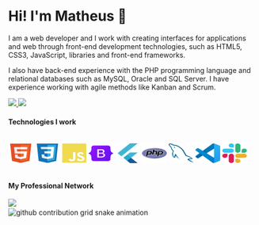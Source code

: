 <h1>Hi! I'm Matheus 👋</h1>
<p>I am a web developer and I work with creating interfaces for applications and web through front-end development technologies, such as HTML5, CSS3, JavaScript, libraries and front-end frameworks.</p>

<p>I also have back-end experience with the PHP programming language and relational databases such as MySQL, Oracle and SQL Server. I have experience working with agile methods like Kanban and Scrum.</p>

<div align="left" dir="auto">
  <a href="https://github.com/matheusribs">
  <img height="180em" src="https://github-readme-stats.vercel.app/api?username=matheusribs&theme=dark&show_icons=true" data-canonical-src="https://github-readme-stats.vercel.app/api?username=matheusribs&theme=dark&show_icons=true" style="max-width: 100%;">
  <img height="180em" src="https://github-readme-stats.vercel.app/api/top-langs/?username=matheusribs&layout=compact&theme=gotham" data-canonical-src="https://github-readme-stats.vercel.app/api/top-langs/?username=matheusribs&layout=compact&theme=gotham">
</a></div>
 <h4>Technologies I work</h4>

<div style="display: inline_block"><br>
  <img align="center" alt="Matheus-HTML" height="40" width="50" src="https://raw.githubusercontent.com/devicons/devicon/master/icons/html5/html5-original.svg">
  <img align="center" alt="Matheus-CSS" height="40" width="50" src="https://raw.githubusercontent.com/devicons/devicon/master/icons/css3/css3-original.svg">
  <img align="center" alt="Matheus-Js" height="40" width="50" src="https://raw.githubusercontent.com/devicons/devicon/master/icons/javascript/javascript-plain.svg">
  <img align="center" alt="Matheus-Bootstrap" height="40" width="50" src="https://raw.githubusercontent.com/devicons/devicon/master/icons/bootstrap/bootstrap-original.svg">
  <img align="center" alt="Matheus-Bootstrap" height="40" width="50" src="https://raw.githubusercontent.com/devicons/devicon/master/icons/flutter/flutter-original.svg">
  <img align="center" alt="Matheus-PHP" height="40" width="50" src="https://raw.githubusercontent.com/devicons/devicon/master/icons/php/php-original.svg">
  <img align="center" alt="Matheus-MySql" height="40" width="50" src="https://raw.githubusercontent.com/devicons/devicon/master/icons/mysql/mysql-original.svg">
  <img align="center" alt="Matheus-VSCODE" height="40" width="50" src="https://raw.githubusercontent.com/devicons/devicon/master/icons/vscode/vscode-original.svg">
  <img align="center" alt="Matheus-MySql" height="40" width="50" src="https://raw.githubusercontent.com/devicons/devicon/master/icons/slack/slack-original.svg">
</div>
<br>
<div> 
  <h4>My Professional Network</h4>
    <a href="https://www.linkedin.com/in/matheusribeirodesousa/" target="_blank"><img src="https://img.shields.io/badge/-LinkedIn-%230077B5?style=for-the-badge&logo=linkedin&logoColor=white" target="_blank"></a> 

</div>
  <picture>
  <source media="(prefers-color-scheme: dark)" srcset="https://raw.githubusercontent.com/matheusribs/matheusribs/output/github-contribution-grid-snake-dark.svg">
  <source media="(prefers-color-scheme: light)" srcset="https://raw.githubusercontent.com/matheusribs/matheusribs/output/github-contribution-grid-snake.svg">
  <img alt="github contribution grid snake animation" src="https://raw.githubusercontent.com/matheusribs/matheusribs/output/github-contribution-grid-snake.svg">
</picture>
